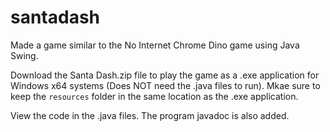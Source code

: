 # santadash
Made a game similar to the No Internet Chrome Dino game using Java Swing. 

Download the Santa Dash.zip file to play the game as a .exe application for Windows x64 systems (Does NOT need the .java files to run). Mkae sure to keep the ``resources`` folder in the same location as the .exe application.

View the code in the .java files. The program javadoc is also added.
